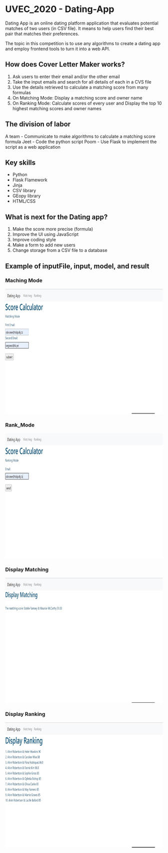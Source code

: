 # UVEC_2020 - Dating-App
Dating App is an online dating platform application that evaluates potential matches of two users (in CSV file). It means to help users find their best pair that matches their preferences. 

The topic in this competition is to use any algorithms to create a dating app and employ frontend tools to turn it into a web API.  

## How does Cover Letter Maker works?

1. Ask users to enter their email and/or the other email
2. Take the input emails and search for all details of each in a CVS file
3. Use the details retrieved to calculate a matching score from many formulas
4. On Matching Mode: Display a matching score and owner name
5. On Ranking Mode: Calculate scores of every user and Display the top 10 highest matching scores and owner names  

## The division of labor
A team - Communicate to make algorithms to calculate a matching score formula
Jeet - Code the python script
Poom - Use Flask to implement the script as a web application

## Key skills      
* Python
* Flask Flamework
* Jinja
* CSV library
* GEopy library
* HTML/CSS

## What is next for the Dating app?
1. Make the score more precise (formula)
2. Improve the UI using JavaScript
3. Improve coding style
4. Make a form to add new users
5. Change storage from a CSV file to a database

## Example of inputFile, input, model, and result

### Maching Mode
<img src="images/matching_mode.jpg" height=400>
 
### Rank_Mode
<img src="images/ranking_mode.jpg" height=400>

### Display Matching
<img src="images/display_matching.jpg" height=400>

### Display Ranking
<img src="images/display_ranking.jpg" height=400>